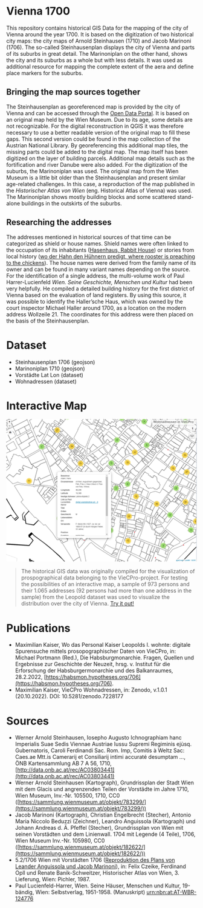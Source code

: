 # Vienna 1700
This repository contains historical GIS Data for the mapping of the city of Vienna around the year 1700. It is based on the digitization of two historical city maps: the city maps of Arnold Steinhausen (1710) and Jacob Marinoni (1706). The so-called Steinhausenplan displays the city of Vienna and parts of its suburbs in great detail. The Marinoniplan on the other hand, shows the city and its suburbs as a whole but with less details. It was used as additional resource for mapping the complete extent of the aera and define place markers for the suburbs.
## Bringing the map sources together
The Steinhausenplan as georeferenced map is provided by the city of Vienna and can be accessed through the [Open Data Portal](open.data.gv.at). It is based on an original map held by the Wien Museum. Due to its age, some details are not recognizable. For the digital reconstruction in QGIS it was therefore necessary to use a better readable version of the original map to fill these gaps. This second version could be found in the map collection of the Austrian National Library. By georeferencing this additional map tiles, the missing parts could be added to the digital map. The map itself has been digitized on the layer of building parcels. Additional map details such as the fortification and river Danube were also added. 
For the digitization of the suburbs, the Marinoniplan was used. The original map from the Wien Museum is a little bit older than the Steinhausenplan and present similar age-related challenges. In this case, a reproduction of the map published in the *Historischer Atlas von Wien* (eng. Historical Atlas of Vienna) was used. The Marinoniplan shows mostly building blocks and some scattered stand-alone buildings in the outskirts of the suburbs. 
## Researching the addresses
The addresses mentioned in historical sources of that time can be categorized as shield or house names. Shield names were often linked to the occupation of its inhabitants ([Hasenhaus, Rabbit House](https://www.geschichtewiki.wien.gv.at/index.php?title=Hasenhaus&oldid=814378)) or stories from local history ([wo der Hahn den Hühnern predigt, where rooster is preaching to the chickens](https://www.geschichtewiki.wien.gv.at/index.php?title=Wo_der_Hahn_den_H%C3%BChnern_predigt&oldid=188609)). The house names were derived from the family name of its owner and can be found in many variant names depending on the source. For the identification of a single address, the multi-volume work of Paul Harrer-Lucienfeld *Wien. Seine Geschichte, Menschen und Kultur* had been very helpfully. He compiled a detailed building history for the first district of Vienna based on the evaluation of land registers. By using this source, it was possible to identify the Haller’sche Haus, which was owned by the court inspector Michael Haller around 1700, as a location on the modern address Wollzeile 21. The coordinates for this address were then placed on the basis of the Steinhausenplan.
# Dataset
- Steinhausenplan 1706 (geojson)
- Marinoniplan 1710 (geojson)
- Vorstädte Lat Lon (dataset)
- Wohnadressen (dataset)

# Interactive Map
![image of interactive map](https://github.com/m-kaiser/Vienna-1700/blob/main/Vienna_1700_interactive_map_preview1.png)
> The historical GIS data was originally compiled for the visualization of prospographical data belonging to the VieCPro-project. For testing the possibilities of an interactive map, a sample of 973 persons and their 1.065 addresses (92 persons had more than one address in the sample) from the Leopold dataset was used to visualize the distribution over the city of Vienna. [Try it out!](https://m-kaiser.github.io/viecpro-wohnadressen/)
# Publications
- Maximilian Kaiser, Wo das Personal Kaiser Leopolds I. wohnte: digitale Spurensuche mittels prosopographischer Daten von VieCPro, in: Michael Portmann (Red.), Die Habsburgmonarchie. Fragen, Quellen und Ergebnisse zur Geschichte der Neuzeit, hrsg. v. Institut für die Erforschung der Habsburgermonarchie und des Balkanraumes, 28.2.2022, [https://habsmon.hypotheses.org/706](https://habsmon.hypotheses.org/706).
- Maximilian Kaiser, VieCPro Wohnadressen, in: Zenodo, v.1.0.1 (20.10.2022). DOI: 10.5281/zenodo.7228177
# Sources
- Werner Arnold Steinhausen, Iosepho Augusto Ichnographiam hanc Imperialis Suae Sedis Viennae Austriae Iussu Supremi Regiminis ejùsq. Gubernatoris, Caroli Ferdinandi Sac. Rom. Imp, Comitis à Weltz Sac: Caes.ae Mtt.is Camerarij et Consiliarij intimi accuraté desumptam …, ÖNB Kartensammlung AB 7 A 56, 1710, [http://data.onb.ac.at/rec/AC03803441](http://data.onb.ac.at/rec/AC03803441)
- Werner Arnold Steinhausen (Kartograph), Grundrissplan der Stadt Wien mit dem Glacis und angrenzenden Teilen der Vorstädte im Jahre 1710, Wien Museum, Inv.-Nr. 105500, 1710, CC0 ([https://sammlung.wienmuseum.at/objekt/783299/](https://sammlung.wienmuseum.at/objekt/783299/))
- Jacob Marinoni (Kartograph), Christian Engelbrecht (Stecher), Antonio Maria Niccolo Beduzzi (Zeichner), Leandro Anguissola (Kartograph) und Johann Andreas d. Ä. Pfeffel (Stecher), Grundrissplan von Wien mit seinen Vorstädten und dem Linienwall. 1704 mit Legende (4 Teile), 1706, Wien Museum Inv.-Nr. 105980, CC0 ([https://sammlung.wienmuseum.at/objekt/182622/](https://sammlung.wienmuseum.at/objekt/182622/))
- 5.2/1706 Wien mit Vorstädten 1706 ([Reproduktion des Plans von Leander Anguissola und Jacob Marinoni](https://www.wien.gv.at/actaproweb2/benutzung/archive.xhtml?id=Stueck++52FDBB08-0BE5-4C3F-A2FD-CA0E3324031Alanm08sch#Stueck__52FDBB08-0BE5-4C3F-A2FD-CA0E3324031Alanm08sch)), in: Felix Czeike, Ferdinand Opll und Renate Banik-Schweitzer, Historischer Atlas von Wien, 3. Lieferung, Wien: Pichler, 1987. 
- Paul Lucienfeld-Harrer, Wien. Seine Häuser, Menschen und Kultur, 19-bändig, Wien: Selbstverlag, 1951-1958. (Manuskript) [urn:nbn:at:AT-WBR-124776](urn:nbn:at:AT-WBR-124776)
